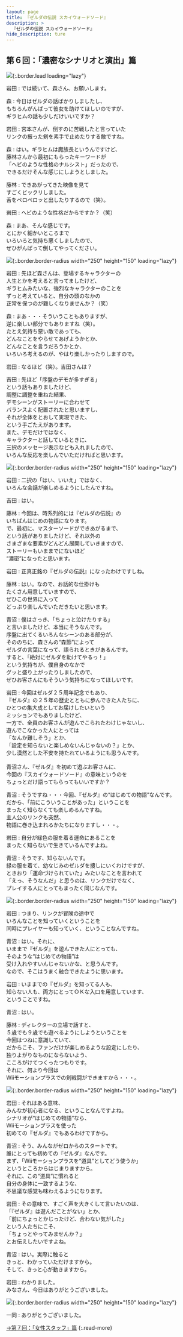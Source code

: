 ```yaml
---
layout: page
title: 『ゼルダの伝説 スカイウォードソード』
description: >
  『ゼルダの伝説 スカイウォードソード』
hide_description: ture
---
```


## 第６回：「濃密なシナリオと演出」篇

![](/interviews/jp/wii/souj/vol6/img/mainvisual6.jpg){:.border.lead loading="lazy"}

岩田
: では続いて、森さん、お願いします。

森
: 今日はゼルダの話ばかりしましたし、<br>もちろんがんばって彼女を助けてほしいのですが、<br>ギラヒムの話も少しだけいいですか？

岩田
: 宮本さんが、倒すのに苦戦したと言っていた<br>リンクの振った剣を素手で止めたりする敵ですね。

森
: はい。ギラヒムは魔族長というんですけど、<br>藤林さんから最初にもらったキーワードが<br>「ヘビのような性格のナルシスト」だったので、<br>できるだけそんな感じにしようとしました。

藤林
: できあがってきた映像を見て<br>すごくビックリしました。<br>舌をペロペロッと出したりするので（笑）。

岩田
: ヘビのような性格だからですか？（笑）

森
: まあ、そんな感じです。<br>とにかく細かいところまで<br>いろいろと気持ち悪くしましたので、<br>ぜひがんばって倒してやってください。

![](/interviews/jp/wii/souj/vol6/img/photo017.jpg){:.border.border-radius width="250" height="150" loading="lazy"}

岩田
: 先ほど森さんは、登場するキャラクターの<br>人生とかを考えると言ってましたけど、<br>ギラヒムみたいな、強烈なキャラクターのことを<br>ずっと考えていると、自分の頭のなかの<br>正常を保つのが難しくなりませんか？（笑）

森
: まあ・・・そういうこともありますが、<br>逆に楽しい部分でもありますね（笑）。<br>たとえ気持ち悪い敵であっても、<br>どんなことをやらせてあげようかとか、<br>どんなことを言うだろうかとか、<br>いろいろ考えるのが、やはり楽しかったりしますので。

岩田
: なるほど（笑）。吉田さんは？

吉田
: 先ほど「序盤のデモが多すぎる」<br>という話もありましたけど、<br>調整に調整を重ねた結果、<br>デモシーンがストーリーに合わせて<br>バランスよく配置されたと思いますし、<br>それが全体をとおして実現できた、<br>という手ごたえがあります。<br>また、デモだけではなく、<br>キャラクターと話しているときに、<br>三択のメッセージ表示なども入れましたので、<br>いろんな反応を楽しんでいただければと思います。

![](/interviews/jp/wii/souj/vol6/img/photo018.jpg){:.border.border-radius width="250" height="150" loading="lazy"}

岩田
: 二択の「はい、いいえ」ではなく、<br>いろんな会話が楽しめるようにしたんですね。

吉田
: はい。

藤林
: 今回は、時系列的には『ゼルダの伝説』の<br>いちばんはじめの物語になります。<br>で、最初に、マスターソードができあがるまで、<br>という話がありましたけど、それ以外の<br>さまざまな要素がどんどん展開していきますので、<br>ストーリーもいままでにないほど<br>“濃密”になったと思います。

岩田
: 正真正銘の『ゼルダの伝説』になったわけですしね。

藤林
: はい。なので、お話的な仕掛けも<br>たくさん用意していますので、<br>ぜひこの世界に入って<br>どっぷり楽しんでいただきたいと思います。

青沼
: 僕はさっき、「ちょっと泣けたりする」<br>と言いましたけど、本当にそうなんです。<br>序盤に出てくるいろんなシーンのある部分が、<br>そののちに、森さんの“森節”によって<br>ゼルダの言葉になって、語られるときがあるんです。<br>すると、「絶対にゼルダを助けてやるっ！」<br>という気持ちが、僕自身のなかで<br>グッと盛り上がったりしましたので、<br>ぜひお客さんにもそういう気持ちになってほしいです。

岩田
: 今回はゼルダ２５周年記念でもあり、<br>『ゼルダ』の２５年の歴史とともに歩んできた人たちに、<br>ひとつの集大成としてお届けしたいという<br>ミッションでもありましたけど、<br>一方で、全員のお客さんが遊んでこられたわけじゃないし、<br>遊んでこなかった人にとっては<br>「なんか難しそう」とか、<br>「設定を知らないと楽しめないんじゃないの？」とか、<br>少し漠然とした不安を持たれているようにも思うんです。<br><br>青沼さん、『ゼルダ』を初めて遊ぶお客さんに、<br>今回の『スカイウォードソード』の意味というのを<br>ちょっとだけ語ってもらってもいいですか？

青沼
: そうですね・・・今回、『ゼルダ』の“はじめての物語”なんです。<br>だから、「前にこういうことがあった」ということを<br>まったく知らなくても楽しめるんですね。<br>主人公のリンクも突然、<br>物語に巻き込まれるかたちになりますし・・・。

岩田
: 自分が緑色の服を着る運命にあることを<br>まったく知らないで生きているんですよね。

青沼
: そうです、知らないんです。<br>緑の服を着て、幼なじみのゼルダを捜しにいくわけですが、<br>ときおり「運命づけられていた」みたいなことを言われて<br>「えっ、そうなんだ」と思うのは、リンクだけでなく、<br>プレイする人にとってもまったく同じなんです。

![](/interviews/jp/wii/souj/vol6/img/photo019.jpg){:.border.border-radius width="250" height="150" loading="lazy"}

岩田
: つまり、リンクが冒険の途中で<br>いろんなことを知っていくということを<br>同時にプレイヤーも知っていく、ということなんですね。

青沼
: はい。それに、<br>いままで『ゼルダ』を遊んできた人にとっても、<br>そのような“はじめての物語”は<br>受け入れやすいんじゃないかな、と思うんです。<br>なので、そこはうまく融合できたように思います。

岩田
: いままでの『ゼルダ』を知ってる人も、<br>知らない人も、両方にとってＯＫな入口を用意しています、<br>ということですね。

青沼
: はい。

藤林
: ディレクターの立場で話すと、<br>５歳でも９歳でも遊べるようにしようということを<br>今回はつねに意識していて、<br>だからこそ、ファンだけが楽しめるような設定にしたり、<br>独りよがりなものにならないよう、<br>こころがけてつくったつもりです。<br>それに、何より今回は<br>Wiiモーションプラスでの剣戦闘ができますから・・・。

![](/interviews/jp/wii/souj/vol6/img/photo020.jpg){:.border.border-radius width="250" height="150" loading="lazy"}

岩田
: それはある意味、<br>みんなが初心者になる、ということなんですよね。<br>シナリオが“はじめての物語”なら、<br>Wiiモーションプラスを使った<br>初めての『ゼルダ』でもあるわけですから。

青沼
: そう、みんながゼロからのスタートです。<br>誰にとっても初めての『ゼルダ』なんです。<br>まず、「Wiiモーションプラスを“道具”としてどう使うか」<br>というところからはじまりますから。<br>それに、この“道具”に慣れると<br>自分の身体に一致するような、<br>不思議な感覚も味わえるようになります。

岩田
: その意味で、すごく声を大きくして言いたいのは、<br>「『ゼルダ』は遊んだことがない」とか、<br>「前にちょっとかじったけど、合わない気がした」<br>という人たちにこそ、<br>「ちょっとやってみませんか？」<br>とお伝えしたいですよね。

青沼
: はい。実際に触ると<br>きっと、わかっていただけますから。<br>そして、きっと心が動きますから。

岩田
: わかりました。<br>みなさん、今日はありがとうございました。

![](/interviews/jp/wii/souj/vol6/img/photo021.jpg){:.border.border-radius width="250" height="150" loading="lazy"}

一同
: ありがとうございました。

[→第７回：「女性スタッフ」篇](../vol7/1.md)
{:.read-more}

